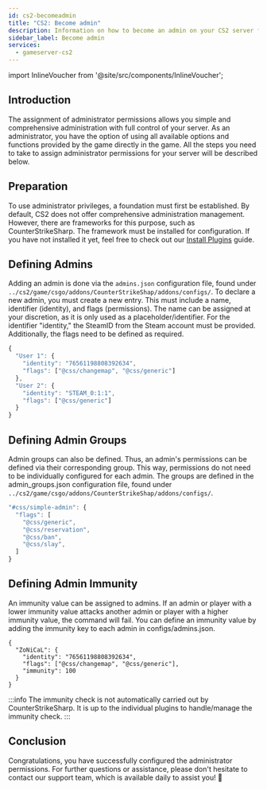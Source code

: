 ```yaml
---
id: cs2-becomeadmin
title: "CS2: Become admin"
description: Information on how to become an admin on your CS2 server from ZAP-Hosting - ZAP-Hosting.com documentation
sidebar_label: Become admin
services:
  - gameserver-cs2
---
```


import InlineVoucher from '@site/src/components/InlineVoucher';

## Introduction
The assignment of administrator permissions allows you simple and comprehensive administration with full control of your server. As an administrator, you have the option of using all available options and functions provided by the game directly in the game. All the steps you need to take to assign administrator permissions for your server will be described below. 
<InlineVoucher />

## Preparation
To use administrator privileges, a foundation must first be established. By default, CS2 does not offer comprehensive administration management. However, there are frameworks for this purpose, such as CounterStrikeSharp. The framework must be installed for configuration. If you have not installed it yet, feel free to check out our [Install Plugins](cs2-plugins) guide.

## Defining Admins

Adding an admin is done via the `admins.json` configuration file, found under `../cs2/game/csgo/addons/CounterStrikeShap/addons/configs/`. To declare a new admin, you must create a new entry. This must include a name, identifier (identity), and flags (permissions). The name can be assigned at your discretion, as it is only used as a placeholder/identifier. For the identifier "identity," the SteamID from the Steam account must be provided. Additionally, the flags need to be defined as required.

```js title="admins.json (Beispiel)"
{
  "User 1": {
    "identity": "76561198808392634",
    "flags": ["@css/changemap", "@css/generic"]
  },
  "User 2": {
    "identity": "STEAM_0:1:1",
    "flags": ["@css/generic"]
  }
}
```


## Defining Admin Groups
Admin groups can also be defined. Thus, an admin's permissions can be defined via their corresponding group. This way, permissions do not need to be individually configured for each admin. The groups are defined in the admin_groups.json configuration file, found under `../cs2/game/csgo/addons/CounterStrikeShap/addons/configs/`.
```js title="admin_groups.json"
"#css/simple-admin": {
  "flags": [
    "@css/generic",
    "@css/reservation",
    "@css/ban",
    "@css/slay",
  ]
}
```



## Defining Admin Immunity
An immunity value can be assigned to admins. If an admin or player with a lower immunity value attacks another admin or player with a higher immunity value, the command will fail. You can define an immunity value by adding the immunity key to each admin in configs/admins.json.

```
{
  "ZoNiCaL": {
    "identity": "76561198808392634",
    "flags": ["@css/changemap", "@css/generic"],
    "immunity": 100
  }
}
```
:::info
The immunity check is not automatically carried out by CounterStrikeSharp. It is up to the individual plugins to handle/manage the immunity check.
:::

## Conclusion

Congratulations, you have successfully configured the administrator permissions. For further questions or assistance, please don't hesitate to contact our support team, which is available daily to assist you! 🙂